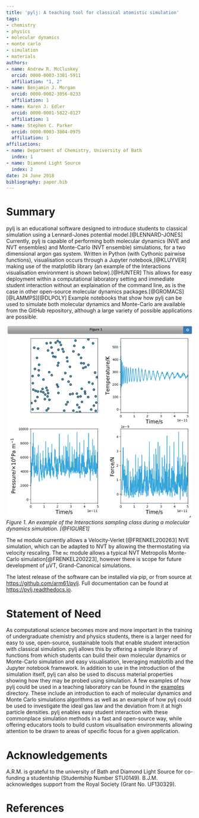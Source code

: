 ```yaml
---
title: 'pylj: A teaching tool for classical atomistic simulation'
tags:
- chemistry
- physics
- molecular dynamics
- monte carlo
- simulation
- materials
authors:
- name: Andrew R. McCluskey
  orcid: 0000-0003-3381-5911
  affiliation: "1, 2"
- name: Benjamin J. Morgan
  orcid: 0000-0002-3056-8233
  affiliation: 1
- name: Karen J. Edler
  orcid: 0000-0001-5822-0127
  affiliation: 1
- name: Stephen C. Parker
  orcid: 0000-0003-3804-0975
  affiliation: 1
affiliations:
- name: Department of Chemistry, University of Bath
  index: 1
- name: Diamond Light Source
  index: 2
date: 24 June 2018
bibliography: paper.bib
---
```


# Summary

pylj is an educational software designed to introduce students to classical simulation using a Lennard-Jones potential model.[@LENNARD-JONES] Currently, pylj is capable of performing both molecular dynamics (NVE and NVT ensembles) and Monte-Carlo (NVT ensemble) simulations, for a two dimensional argon gas system. Written in Python (with Cythonic pairwise functions), visualisation occurs through a Jupyter notebook,[@KLUYVER] making use of the matplotlib library (an example of the Interactions visualisation environment is shown below).[@HUNTER]  This allows for easy deployment within a computational laboratory setting and immediate student interaction without an explaination of the command line, as is the case in other open-source molecular dynamics packages.[@GROMACS][@LAMMPS][@DLPOLY] Example notebooks that show how pylj can be used to simulate both molecular dynamics and Monte-Carlo are available from the GitHub repository, although a large variety of possible applications are possible.

![](fig1.png)
*Figure 1. An example of the Interactions sampling class during a molecular dynamics simulation. [@FIGURE1]*

The `md` module currently allows a Velocity-Verlet [@FRENKEL200263] NVE simulation, which can be adapted to NVT by allowing the thermostating via velocity rescaling. The `mc` module allows a typical NVT Metropolis Monte-Carlo simulation[@FRENKEL200223], however there is scope for future development of μVT, Grand-Canonical simulations.

The latest release of the software can be installed via pip, or from source at https://github.com/arm61/pylj. Full documentation can be found at https://pylj.readthedocs.io.

# Statement of Need

As computational science becomes more and more important in the training of undergraduate chemistry and physics students, there is a larger need for easy to use, open-source, sustainable tools that enable student interaction with classical simulation. pylj allows this by offering a simple library of functions from which students can build their own molecular dynamics or Monte-Carlo simulation and easy visualisation, leveraging matplotlib and the Jupyter notebook framework. In addition to use in the introduction of the simulation itself, pylj can also be used to discuss material properties showing how they may be probed using simulation. A few examples of how pylj could be used in a teaching laboratory can be found in the [examples](https://github.com/arm61/pylj/tree/master/examples) directory. These include an introduction to each of molecular dynamics and Monte Carlo simulations algorithms as well as an example of how pylj could be used to investigate the ideal gas law and the deviation from it at high particle densities. pylj enables easy student interaction with these commonplace simulation methods in a fast and open-source way, while offering educators tools to build custom visualisation environments allowing attention to be drawn to areas of specific focus for a given application.

# Acknowledgements

A.R.M. is grateful to the university of Bath and Diamond
Light Source for co-funding a studentship (Studentship Number
STU0149). B.J.M. acknowledges support from the Royal Society (Grant No. UF130329).

# References
